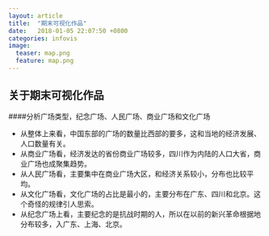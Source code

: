 ```yaml
---
layout: article
title:  "期末可视化作品"
date:   2018-01-05 22:07:50 +0800
categories: infovis
image:
  teaser: map.png
  feature: map.png
---
```


## 关于期末可视化作品
####分析广场类型，纪念广场、人民广场、商业广场和文化广场


- 从整体上来看，中国东部的广场的数量比西部的要多，这和当地的经济发展、人口数量有关。
- 从商业广场看，经济发达的省份商业广场较多，四川作为内陆的人口大省，商业广场也成聚集趋势。
- 从人民广场看，主要集中在商业广场大区，和经济关系较小，分布也比较平均。
- 从文化广场看，文化广场的占比是最小的，主要分布在广东、四川和北京。这个奇怪的规律引人思索。
- 从纪念广场上看，主要纪念的是抗战时期的人，所以在以前的新兴革命根据地分布较多，入广东、上海、北京。
